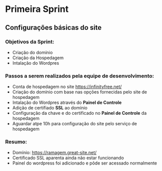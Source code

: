 # Primeira Sprint
## Configurações básicas do site

### Objetivos da Sprint:
- Criação do domínio
- Criação da Hospedagem
- Intalação do Wordpres

### Passos a serem realizados pela equipe de desenvolvimento:
- Conta de hospedagem no site https://infinityfree.net/
- Criação do domínio com base nas opções fornecidas pelo site de hospedagem 
- Intalação do Wordpres através do **Painel de Controle**
- Adição de certifiado **SSL** ao domínio
- Configuração da chave e do certificado no **Painel de Controle** da hospedagem
- Aguardar atpe 10h para configuração do site pelo serviço de hospedagem

### Resumo:
- Domínio: https://ramagem.great-site.net/
- Certificado SSL aparenta ainda não estar funcionando
- Painel do wordpress foi adicionado e pôde ser acessado normalmente
